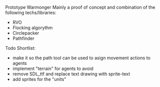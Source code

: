 Prototype Warmonger
Mainly a proof of concept and combination of the following techs/libraries:
- RVO
- Flocking algorythm
- Circlepacker
- Pathfinder

Todo Shortlist:
- make it so the path tool can be used to asign movement actions to agents
- implement "terrain" for agents to avoid
- remove SDL_ttf and replace text drawing with sprite-text
- add sprites for the "units"